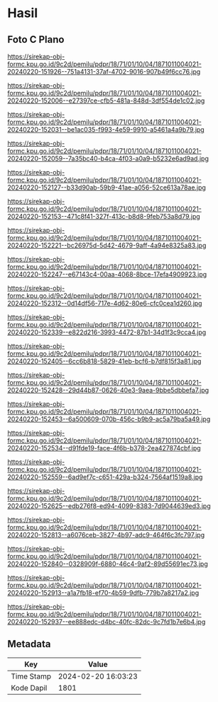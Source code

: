 # Hasil

## Foto C Plano

https://sirekap-obj-formc.kpu.go.id/9c2d/pemilu/pdpr/18/71/01/10/04/1871011004021-20240220-151926--751a4131-37af-4702-9016-907b49f6cc76.jpg

https://sirekap-obj-formc.kpu.go.id/9c2d/pemilu/pdpr/18/71/01/10/04/1871011004021-20240220-152006--e27397ce-cfb5-481a-848d-3df554de1c02.jpg

https://sirekap-obj-formc.kpu.go.id/9c2d/pemilu/pdpr/18/71/01/10/04/1871011004021-20240220-152031--be1ac035-f993-4e59-9910-a5461a4a9b79.jpg

https://sirekap-obj-formc.kpu.go.id/9c2d/pemilu/pdpr/18/71/01/10/04/1871011004021-20240220-152059--7a35bc40-b4ca-4f03-a0a9-b5232e6ad9ad.jpg

https://sirekap-obj-formc.kpu.go.id/9c2d/pemilu/pdpr/18/71/01/10/04/1871011004021-20240220-152127--b33d90ab-59b9-41ae-a056-52ce613a78ae.jpg

https://sirekap-obj-formc.kpu.go.id/9c2d/pemilu/pdpr/18/71/01/10/04/1871011004021-20240220-152153--471c8f41-327f-413c-b8d8-9feb753a8d79.jpg

https://sirekap-obj-formc.kpu.go.id/9c2d/pemilu/pdpr/18/71/01/10/04/1871011004021-20240220-152221--bc26975d-5d42-4679-9aff-4a94e8325a83.jpg

https://sirekap-obj-formc.kpu.go.id/9c2d/pemilu/pdpr/18/71/01/10/04/1871011004021-20240220-152247--e67143c4-00aa-4068-8bce-17efa4909923.jpg

https://sirekap-obj-formc.kpu.go.id/9c2d/pemilu/pdpr/18/71/01/10/04/1871011004021-20240220-152312--0d14df56-717e-4d62-80e6-cfc0cea1d260.jpg

https://sirekap-obj-formc.kpu.go.id/9c2d/pemilu/pdpr/18/71/01/10/04/1871011004021-20240220-152339--e822d216-3993-4472-87b1-34d1f3c9cca4.jpg

https://sirekap-obj-formc.kpu.go.id/9c2d/pemilu/pdpr/18/71/01/10/04/1871011004021-20240220-152405--6cc6b818-5829-41eb-bcf6-b7df815f3a81.jpg

https://sirekap-obj-formc.kpu.go.id/9c2d/pemilu/pdpr/18/71/01/10/04/1871011004021-20240220-152428--29d44b87-0626-40e3-9aea-9bbe5dbbefa7.jpg

https://sirekap-obj-formc.kpu.go.id/9c2d/pemilu/pdpr/18/71/01/10/04/1871011004021-20240220-152453--6a500609-070b-456c-b9b9-ac5a79ba5a49.jpg

https://sirekap-obj-formc.kpu.go.id/9c2d/pemilu/pdpr/18/71/01/10/04/1871011004021-20240220-152534--d91fde19-face-4f6b-b378-2ea427874cbf.jpg

https://sirekap-obj-formc.kpu.go.id/9c2d/pemilu/pdpr/18/71/01/10/04/1871011004021-20240220-152559--6ad9ef7c-c651-429a-b324-7564af1519a8.jpg

https://sirekap-obj-formc.kpu.go.id/9c2d/pemilu/pdpr/18/71/01/10/04/1871011004021-20240220-152625--edb276f8-ed94-4099-8383-7d9044639ed3.jpg

https://sirekap-obj-formc.kpu.go.id/9c2d/pemilu/pdpr/18/71/01/10/04/1871011004021-20240220-152813--a6076ceb-3827-4b97-adc9-464f6c3fc797.jpg

https://sirekap-obj-formc.kpu.go.id/9c2d/pemilu/pdpr/18/71/01/10/04/1871011004021-20240220-152840--0328909f-6880-46c4-9af2-89d55691ec73.jpg

https://sirekap-obj-formc.kpu.go.id/9c2d/pemilu/pdpr/18/71/01/10/04/1871011004021-20240220-152913--a1a7fb18-ef70-4b59-9dfb-779b7a8217a2.jpg

https://sirekap-obj-formc.kpu.go.id/9c2d/pemilu/pdpr/18/71/01/10/04/1871011004021-20240220-152937--ee888edc-d4bc-40fc-82dc-9c7fd1b7e6b4.jpg


## Metadata

| Key        | Value               |
| ---------- | ------------------- |
| Time Stamp | 2024-02-20 16:03:23 |
| Kode Dapil | 1801                |



